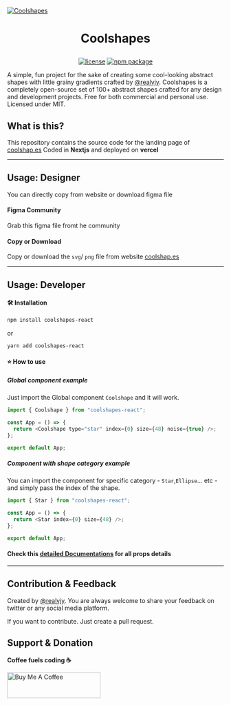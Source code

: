 [![Coolshapes](https://coolshap.es/preview.jpg)](https://coolshap.es)

# <p align=center>Coolshapes</p>

<p align="center">
  <a href="https://github.com/realvjy/coolshapes-react/blob/main/LICENSE"><img src="https://img.shields.io/npm/l/coolshapes-react" alt="license"></a>
  <a href="https://www.npmjs.com/package/coolshapes-react"><img src="https://img.shields.io/npm/v/coolshapes-react" alt="npm package"></a>

</p>

A simple, fun project for the sake of creating some cool-looking abstract shapes with little grainy gradients crafted by [@realvjy](https://x.com/realvjy). Coolshapes is a completely open-source set of 100+ abstract shapes crafted for any design and development projects. Free for both commercial and personal use. Licensed under MIT.

## What is this?
This repository contains the source code for the landing page of [coolshap.es](https://coolshap.es)
Coded in **Nextjs** and deployed on **vercel**

----
## Usage: Designer
You can directly copy from website or download figma file
#### Figma Community

Grab this figma file fromt he community

#### Copy or Download
Copy or download the `svg`/ `png` file from website [coolshap.es](https://coolshap.es)

---
## Usage: Developer



#### 🛠️ Installation

```sh
npm install coolshapes-react
```

or

```sh
yarn add coolshapes-react
```

#### ⭐️ How to use


##### Global component example

Just import the Global component `Coolshape` and it will work.

```js
import { Coolshape } from "coolshapes-react";

const App = () => {
  return <Coolshape type="star" index={0} size={48} noise={true} />;
};

export default App;
```

##### Component with shape category example

You can import the component for specific category - `Star`,`Ellipse`... etc - and simply pass the index of the shape.

```js
import { Star } from "coolshapes-react";

const App = () => {
  return <Star index={0} size={48} />;
};

export default App;
```


#### Check this [detailed Documentations](https://github.com/realvjy/coolshapes-react?tab=readme-ov-file#readme) for all props details

----

## Contribution & Feedback

Created by [@realvjy](https://x.com/realvjy). You are always welcome to share your feedback on twitter or any social media platform.

If you want to contribute. Just create a pull request.

## Support & Donation

**Coffee fuels coding ☕️**

<a href="https://www.buymeacoffee.com/realvjy" target="_blank"><img src="https://cdn.buymeacoffee.com/buttons/v2/default-yellow.png" alt="Buy Me A Coffee" style="height: 60px !important;width: 217px !important;" ></a>